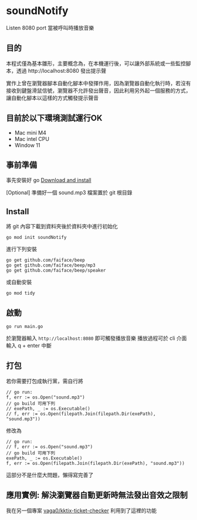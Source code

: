 # soundNotify
Listen 8080 port 當被呼叫時播放音樂

## 目的
本程式僅為基本雛形，主要概念為，在本機運行後，可以讓外部系統或一些監控腳本，透過 http://localhost:8080 發出提示聲

實作上曾在瀏覽器腳本自動化腳本中發揮作用，因為瀏覽器自動化執行時，若沒有接收到鍵盤滑鼠信號，瀏覽器不允許發出聲音，因此利用另外起一個服務的方式，讓自動化腳本以這樣的方式觸發提示聲音

## 目前於以下環境測試運行OK

- Mac mini M4
- Mac intel CPU
- Window 11

## 事前準備

事先安裝好 go [Download and install](https://go.dev/doc/install)

[Optional] 準備好一個 sound.mp3 檔案置於 git 根目錄

## Install

將 git 內容下載到資料夾後於資料夾中進行初始化
```shell
go mod init soundNotify
```

進行下列安裝
```
go get github.com/faiface/beep
go get github.com/faiface/beep/mp3
go get github.com/faiface/beep/speaker
```
或自動安裝
```
go mod tidy
```

## 啟動
```
go run main.go
```

於瀏覽器輸入 ```http://localhost:8080``` 即可觸發播放音樂
播放過程可於 cli 介面輸入 q + enter 中斷

## 打包

若你需要打包成執行黨，需自行將
```
// go run:
f, err := os.Open("sound.mp3")
// go build 可用下列
// exePath, _ := os.Executable()
// f, err := os.Open(filepath.Join(filepath.Dir(exePath), "sound.mp3"))
```
修改為
```
// go run:
// f, err := os.Open("sound.mp3")
// go build 可用下列
exePath, _ := os.Executable()
f, err := os.Open(filepath.Join(filepath.Dir(exePath), "sound.mp3"))
```

這部分不是什麼大問題，懶得寫完善了


## 應用實例: 解決瀏覽器自動更新時無法發出音效之限制

我在另一個專案 [vaga0/kktix-ticket-checker](https://github.com/vaga0/kktix-ticket-checker) 利用到了這裡的功能
